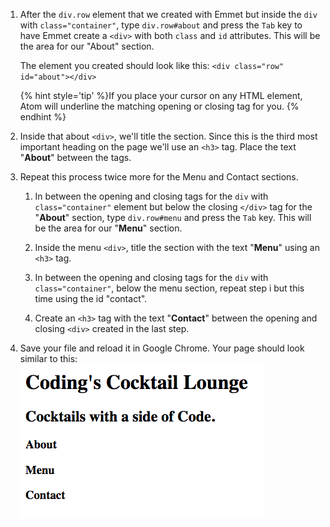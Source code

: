 1. After the `div.row` element that we created with Emmet but inside the `div` with `class="container"`, type `div.row#about` and press the `Tab` key to have Emmet create a `<div>` with both `class` and `id` attributes. This will be the area for our "About" section. 
   
   The element you created should look like this:
    `<div class="row" id="about"></div>`
    
    {% hint style='tip' %}If you place your cursor on any HTML element, Atom will underline the matching opening or closing tag for you. {% endhint %}
    
1. Inside that about `<div>`, we'll title the section.  Since this is the third most important heading on the page we'll use an `<h3>` tag. Place the text "**About**" between the tags.
    
1. Repeat this process twice more for the Menu and Contact sections.

    1. In between the opening and closing tags for the `div` with `class="container"` element but below the closing `</div>` tag for the "**About**" section, type `div.row#menu` and press the `Tab` key. This will be the area for our "**Menu**" section.

    1. Inside the menu `<div>`, title the section with the text "**Menu**" using an `<h3>` tag.
    
    1. In between the opening and closing tags for the `div` with `class="container"`, below the menu section, repeat step i but this time using the id "contact". 

    1. Create an `<h3>` tag with the text "**Contact**" between the opening and closing `<div>` created in the last step.

1. Save your file and reload it in Google Chrome. Your page should look similar to this:
![](images/headersSectionsEnd.png)
